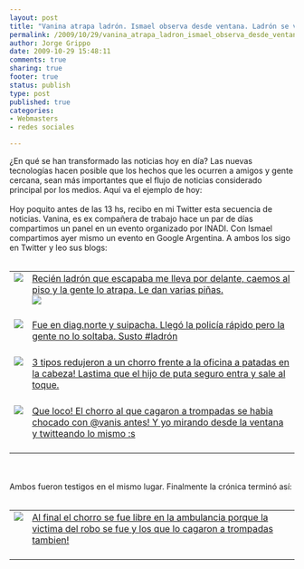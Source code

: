 ```yaml
--- 
layout: post
title: "Vanina atrapa ladrón. Ismael observa desde ventana. Ladrón se va tranqui a su casa."
permalink: /2009/10/29/vanina_atrapa_ladron_ismael_observa_desde_ventana_ladron_se_va_tranqui_a_su_casa/index.html
author: Jorge Grippo
date: 2009-10-29 15:48:11
comments: true
sharing: true
footer: true
status: publish
type: post
published: true
categories: 
- Webmasters
- redes sociales

---
```

<!-- 110 -->
¿En qué se han transformado las noticias hoy en día? Las nuevas tecnologías hacen posible que los hechos que les ocurren a amigos y gente cercana, sean más importantes que el flujo de noticias considerado principal por los medios. Aquí va el ejemplo de hoy:<br /><br />
Hoy poquito antes de las 13 hs, recibo en mi Twitter esta secuencia de noticias. Vanina, es ex compañera de trabajo hace un par de días compartimos un panel en un evento organizado por INADI. Con Ismael compartimos ayer mismo un evento en Google Argentina. A ambos los sigo en Twitter y leo sus blogs:<br /><br />
<table>
<tbody>
<tr><td valign="top">
<a href="http://twitter.com/vanis"><img src="http://a3.twimg.com/profile_images/122976109/vb_bigger.jpg" /></a></td>
<td valign="top"><a href="http://twitter.com/vanis/status/5262352746">Recién ladrón que escapaba me lleva por delante, caemos al piso y la gente lo atrapa. Le dan varias piñas. <br /><img src="http://cdn.cloudfiles.mosso.com/c54102/app7056571256832722.jpg" /></a><br /><br /></td></tr>
<tr><td valign="top">
<a href="http://twitter.com/vanis"><img src="http://a3.twimg.com/profile_images/122976109/vb_bigger.jpg" /></a></td>
<td valign="top"><a href="http://twitter.com/vanis/status/5262480151">Fue en diag.norte y suipacha. Llegó la policía rápido pero la gente no lo soltaba. Susto #ladrón</a><br /><br /></td></tr>
<tr><td valign="top">
<a href="http://twitter.com/briascoi"><img src="http://a1.twimg.com/profile_images/422843706/twitter_bigger.JPG" /></a></td>
<td valign="top"><a href="http://twitter.com/briascoi/status/5262307355">3 tipos redujeron a un chorro frente a la oficina a patadas en la cabeza! Lastima que el hijo de puta seguro entra y sale al toque.</a><br /><br /></td></tr>
<tr><td valign="top">
<a href="http://twitter.com/briascoi"><img src="http://a1.twimg.com/profile_images/422843706/twitter_bigger.JPG" /></a></td>
<td valign="top"><a href="http://twitter.com/briascoi/status/5263821561">Que loco! El chorro al que cagaron a trompadas se habia chocado con @vanis antes! Y yo mirando desde la ventana y twitteando lo mismo :s</a><br /><br /></td></tr>
</tbody></table>
<br />
<br />
Ambos fueron testigos en el mismo lugar. Finalmente la crónica terminó así:
<br />
<br />
<table>
<tbody><tr><td valign="top">
<a href="http://twitter.com/briascoi"><img src="http://a1.twimg.com/profile_images/422843706/twitter_bigger.JPG" /></a></td>
<td valign="top"><a href="http://twitter.com/briascoi/status/5264248130">Al final el chorro se fue libre en la ambulancia porque la victima del robo se fue y los que lo cagaron a trompadas tambien!</a><br /><br /></td></tr>
</tbody></table>


